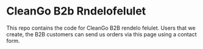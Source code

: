 # CleanGo B2b Rndelofelulet
This repo contains the code for CleanGo B2B rendelo felulet.
Users that we create, the B2B customers can send us orders via this page using a contact form.
